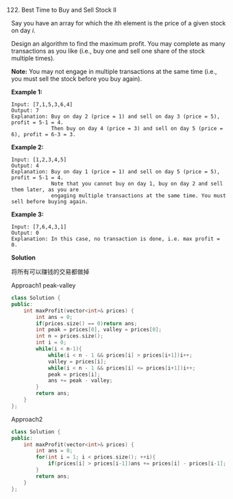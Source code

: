 122. Best Time to Buy and Sell Stock II

Say you have an array for which the *i*th element is the price of a given stock on day *i*.

Design an algorithm to find the maximum profit. You may complete as many transactions as you like (i.e., buy one and sell one share of the stock multiple times).

**Note:** You may not engage in multiple transactions at the same time (i.e., you must sell the stock before you buy again).

**Example 1:**

```
Input: [7,1,5,3,6,4]
Output: 7
Explanation: Buy on day 2 (price = 1) and sell on day 3 (price = 5), profit = 5-1 = 4.
             Then buy on day 4 (price = 3) and sell on day 5 (price = 6), profit = 6-3 = 3.
```

**Example 2:**

```
Input: [1,2,3,4,5]
Output: 4
Explanation: Buy on day 1 (price = 1) and sell on day 5 (price = 5), profit = 5-1 = 4.
             Note that you cannot buy on day 1, buy on day 2 and sell them later, as you are
             engaging multiple transactions at the same time. You must sell before buying again.
```

**Example 3:**

```
Input: [7,6,4,3,1]
Output: 0
Explanation: In this case, no transaction is done, i.e. max profit = 0.
```

**Solution**

将所有可以赚钱的交易都做掉

Approach1	peak-valley

```c++
class Solution {
public:
    int maxProfit(vector<int>& prices) {
        int ans = 0;
        if(prices.size() == 0)return ans;
        int peak = prices[0], valley = prices[0];
        int n = prices.size();
        int i = 0;
        while(i < n-1){
            while(i < n - 1 && prices[i] > prices[i+1])i++;
            valley = prices[i];
            while(i < n - 1 && prices[i] <= prices[i+1])i++;
            peak = prices[i];
            ans += peak - valley;
        }
        return ans;
    }
};
```

Approach2

```c++
class Solution {
public:
    int maxProfit(vector<int>& prices) {
        int ans = 0;
        for(int i = 1; i < prices.size(); ++i){
            if(prices[i] > prices[i-1])ans += prices[i] - prices[i-1];
        }
        return ans;
    }
};
```

